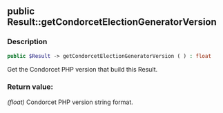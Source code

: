 ## public Result::getCondorcetElectionGeneratorVersion

### Description    

```php
public $Result -> getCondorcetElectionGeneratorVersion ( ) : float
```

Get the Condorcet PHP version that build this Result.
    

### Return value:   

*(float)* Condorcet PHP version string format.

